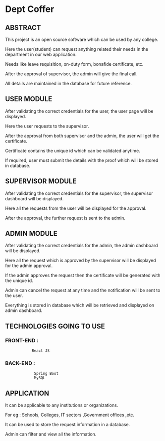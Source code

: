 # Dept Coffer


## ABSTRACT

This project is an open source software which can be used by any college.

Here the user(student) can request anything related their needs in the department in our web application.

Needs like leave requisition, on-duty form, bonafide certificate, etc.

After the approval of supervisor, the admin will give the final call.

All details are maintained in the database for future reference.

## USER MODULE

After validating the correct credentials for the user, the user page will be displayed.

Here the user requests to the supervisor.

After the approval from both supervisor and the admin, the user will get the certificate.

Certificate contains the unique id which can be validated anytime.

If required, user must submit the details with the proof which will be stored in database.

## SUPERVISOR MODULE

After validating the correct credentials for the supervisor, the supervisor dashboard will be displayed.

Here all the requests from the user will be displayed for the approval.

After the approval, the further request is sent to the admin.

## ADMIN MODULE

After validating the correct credentials for the admin, the admin dashboard will be displayed.

Here all the request which is approved by the supervisor will be displayed for the admin approval.

If the admin approves the request then the certificate will be generated with the unique id.

Admin can cancel the request at any time and the notification will be sent to the user.

Everything is stored in database which will be retrieved and displayed on admin dashboard.

## TECHNOLOGIES GOING TO USE 
###         FRONT-END : 
                React JS 
###         BACK-END : 
                 Spring Boot 
                 MySQL

## APPLICATION 
It can be applicable to any institutions or organizations.

For eg : Schools, Colleges, IT sectors ,Government offices ,etc.

It can be used to store the request information in a database.

Admin can filter and view all the information.
